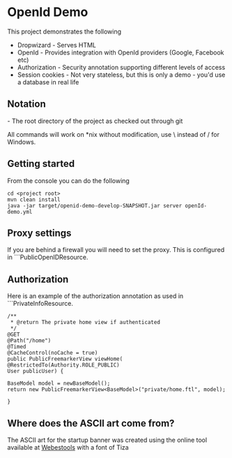 # OpenId Demo

This project demonstrates the following

* Dropwizard - Serves HTML
* OpenId - Provides integration with OpenId providers (Google, Facebook etc)
* Authorization - Security annotation supporting different levels of access
* Session cookies - Not very stateless, but this is only a demo - you'd use a database in real life
 
## Notation

<project root> - The root directory of the project as checked out through git

All commands will work on *nix without modification, use \ instead of / for Windows.

## Getting started

From the console you can do the following

    cd <project root>
    mvn clean install
    java -jar target/openid-demo-develop-SNAPSHOT.jar server openId-demo.yml

## Proxy settings

If you are behind a firewall you will need to set the proxy. This is configured in ```PublicOpenIDResource.

## Authorization

Here is an example of the authorization annotation as used in ```PrivateInfoResource. 

    /**
     * @return The private home view if authenticated
     */
    @GET
    @Path("/home")
    @Timed
    @CacheControl(noCache = true)
    public PublicFreemarkerView viewHome(
    @RestrictedTo(Authority.ROLE_PUBLIC)
    User publicUser) {

    BaseModel model = newBaseModel();
    return new PublicFreemarkerView<BaseModel>("private/home.ftl", model);

    }

## Where does the ASCII art come from?

The ASCII art for the startup banner was created using the online tool available at
[Webestools](http://www.webestools.com/ascii-text-generator-ascii-art-code-online-txt2ascii-text2ascii-maker-free-text-to-ascii-converter.html)
with a font of Tiza